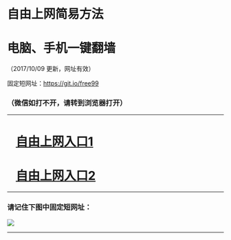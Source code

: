 ﻿# 自由上网简易方法

# 电脑、手机一键翻墙

（2017/10/09 更新，网址有效）

固定短网址：https://git.io/free99

### （微信如打不开，请转到浏览器打开）


***





# &nbsp;&nbsp; <a href="http://ft3173517251.fwq-tz-1001.info/fwqtz01.html?t=100900115475 " target="_blank">自由上网入口1</a>
# &nbsp;&nbsp; <a href="http://ft1258711912.fwq-tz-1002.info/fwqtz02.html?t=10090014695 " target="_blank">自由上网入口2</a>
***

### 请记住下图中固定短网址：

<img src="https://s3-us-west-2.amazonaws.com/fwq-1001/yjfq-20170905okok.png" /> 


***

